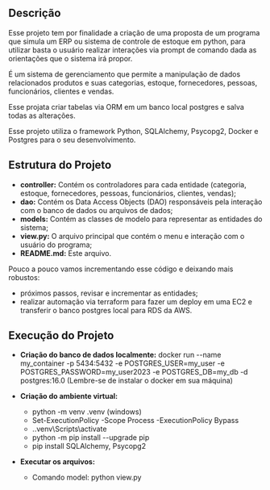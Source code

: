 ## Descrição

Esse projeto tem por finalidade a criação de uma proposta de um programa que simula um ERP ou sistema de controle de estoque em python, para utilizar basta o usuário realizar interações via prompt de comando dada as orientações que o sistema irá propor.

É um sistema de gerenciamento que permite a manipulação de dados relacionados produtos e suas categorias, estoque, fornecedores, pessoas, funcionários, clientes e vendas. 

Esse projata criar tabelas via ORM em um banco local postgres e salva todas as alterações.

Esse projeto utiliza o framework Python, SQLAlchemy, Psycopg2, Docker e Postgres para o seu desenvolvimento.

## Estrutura do Projeto
- **controller:** Contém os controladores para cada entidade (categoria, estoque, fornecedores, pessoas, funcionários, clientes, vendas);
- **dao:** Contém os Data Access Objects (DAO) responsáveis pela interação com o banco de dados ou arquivos de dados;
- **models:** Contém as classes de modelo para representar as entidades do sistema;
- **view.py:** O arquivo principal que contém o menu e interação com o usuário do programa;
- **README.md:** Este arquivo.

Pouco a pouco vamos incrementando esse código e deixando mais robustos:

- próximos passos, revisar e incrementar as entidades;
- realizar automação via terraform para fazer um deploy em uma EC2 e transferir o banco postgres local para RDS da AWS. 

## Execução do Projeto

- **Criação do banco de dados localmente:** docker run --name my_container -p 5434:5432 -e POSTGRES_USER=my_user -e POSTGRES_PASSWORD=my_user2023 -e POSTGRES_DB=my_db -d postgres:16.0 (Lembre-se de instalar o docker em sua máquina)

- **Criação do ambiente virtual:** 

    - python -m venv .venv (windows)
    - Set-ExecutionPolicy -Scope Process -ExecutionPolicy Bypass
    - .\.venv\Scripts\activate
    - python -m pip install --upgrade pip
    - pip install SQLAlchemy, Psycopg2

- **Executar os arquivos:**

    - Comando model: python view.py

